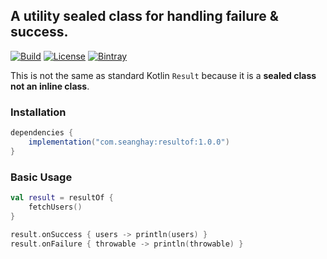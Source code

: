 ## A utility sealed class for handling failure & success.

[![Build](https://github.com/seanghay/result-of/workflows/Java%20CI/badge.svg)](https://travis-ci.org/seanghay/result-of)
[![License](https://img.shields.io/badge/License-Apache%202.0-blue.svg)](https://opensource.org/licenses/Apache-2.0)
[![Bintray](https://api.bintray.com/packages/seanghay/maven/resultof/images/download.svg) ](https://bintray.com/seanghay/maven/resultof/_latestVersion)


This is not the same as standard Kotlin `Result` because it is a **sealed class not an inline class**.

### Installation

```groovy
dependencies {
    implementation("com.seanghay:resultof:1.0.0")
}
```

### Basic Usage

```kotlin
val result = resultOf {
    fetchUsers()
}

result.onSuccess { users -> println(users) }
result.onFailure { throwable -> println(throwable) }
```
